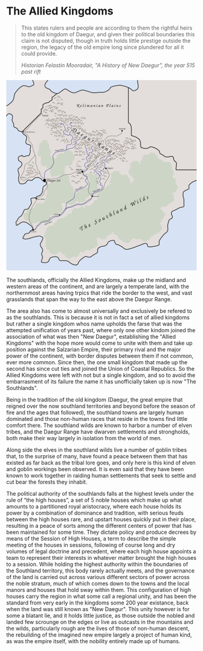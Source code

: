 # The Allied Kingdoms

> This states rulers and people are according to them the rightful heirs to the old kingdom of Daegur, and given their political boundaries this claim is not disputed, though in truth holds little prestige outside the region, the legacy of the old empire long since plundered for all it could provide.
>
> _Historian Felastin Mooradair, "A History of New Daegur", the year 515 past rift_

![the allied kingdoms](the-allied-kingdoms.png "The Allied Kingdoms")

The southlands, officially the Allied Kingdoms, make up the midland and western areas of the continent, and are largely a temperate land, with the northernmost areas having trpics that ride the border to the west, and vast grasslands that span the way to the east above the Daegur Range.

The area also has come to almost universally and exclusively be refered to as the southlands. This is because it is not in fact a set of allied kingdoms but rather a single kingdom whos name upholds the farse that was the attempted unification of years past, where only one other kindom joined the association of what was then "New Daegur", establishing the "Allied Kingdoms" with the hope more would come to unite with them and take up position against the Salzarian Empire, their primary rival and the major power of the continent, with border disputes between them if not common, ever more common. Since then, the one small kingdom that made up the second has since cut ties and joined the Union of Coastal Republics. So the Allied Kingdoms were left with not but a single kingdom, and so to avoid the embarrasment of its failure the name it has unofficially taken up is now "The Southlands".

Being in the tradition of the old kingdom (Daegur, the great empire that reigned over the now southland territories and beyond before the season of fire and the ages that followed), the southland towns are largely human dominated and those non-human races that reside in the towns find little comfort there. The southland wilds are known to harbor a number of elven tribes, and the Daegur Range have dwarven settlements and strongholds, both make their way largely in isolation from the world of men.

Along side the elves in the southland wilds live a number of goblin tribes that, to the surprise of many, have found a peace between them that has existed as far back as the tribal lore goes, and only here is this kind of elven and goblin workings been observed. It is even said that they have been known to work together in raiding human settlements that seek to settle and cut bear the forests they inhabit.

The political authority of the southlands falls at the highest levels under the rule of “the high houses”, a set of 5 noble houses which make up what amounts to a partitioned royal aristocracy, where each house holds its power by a combination of dominance and tradition, with serious feuds between the high houses rare, and upstart houses quickly put in their place, resulting in a peace of sorts among the different centers of power that has been maintained for some time. They dictate policy and produce decrees by means of the Session of High Houses, a term to describe the simple meeting of the houses in sessions, following of course long and dry volumes of legal doctrine and precedent, where each high house appoints a team to represent their interests in whatever matter brought the high houses to a session. While holding the highest authority within the boundaries of the Southland territory, this body rarely actually meets, and the governance of the land is carried out across various different sectors of power across the noble stratum, much of which comes down to the towns and the local manors and houses that hold sway within them. This configuration of high houses carry the region in what some call a regional unity, and has been the standard from very early in the kingdoms some 200 year existance, back when the land was still known as "New Daegur". This unity however is for some a blatant lie, and it holds little justice, as those outside the nobled and landed few scrounge on the edges or live as outcasts in the mountains and the wilds, particularly rough are the lives of those of non-human descent, the rebuilding of the imagined new empire largely a project of human kind, as was the empire itself, with the nobility entirely made up of humans.